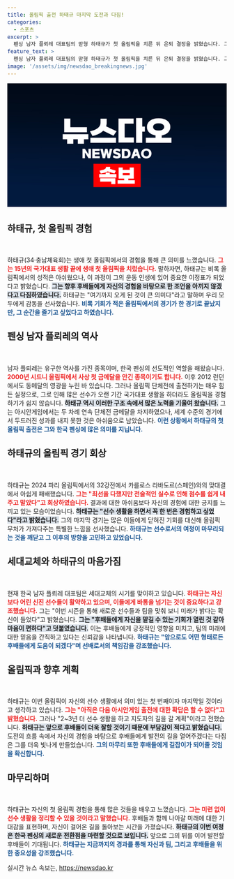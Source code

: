 ```yaml
---
title: 올림픽 출전 하태규 마지막 도전과 다짐!
categories:
  - 스포츠
excerpt: >
  펜싱 남자 플뢰레 대표팀의 맏형 하태규가 첫 올림픽을 치른 뒤 은퇴 결정을 밝혔습니다. 그는 15년의 기다림 끝에 맞이한 올림픽에서 아쉬운 성과를 남기고 후배들에게 바통을 넘길 준비를 하고 있습니다.
feature_text: >
  펜싱 남자 플뢰레 대표팀의 맏형 하태규가 첫 올림픽을 치른 뒤 은퇴 결정을 밝혔습니다. 그는 15년의 기다림 끝에 맞이한 올림픽에서 아쉬운 성과를 남기고 후배들에게 바통을 넘길 준비를 하고 있습니다.
image: '/assets/img/newsdao_breakingnews.jpg'
---
```


<p><img src="/assets/img/newsdao_breakingnews.jpg" alt="firstkoreanews 속보" /></p>

<h2 data-ke-size="size26">하태규, 첫 올림픽 경험</h2>

<p data-ke-size="size16">&nbsp;</p>

<p>하태규(34·충남체육회)는 생애 첫 올림픽에서의 경험을 통해 큰 의미를 느꼈습니다. <b><span style="color: #ee2323;">그는 15년의 국가대표 생활 끝에 생애 첫 올림픽을 치렀습니다.</span></b> 말하자면, 하태규는 비록 올림픽에서의 성적은 아쉬웠으나, 이 과정이 그의 운동 인생에 있어 중요한 이정표가 되었다고 밝혔습니다. <b><span style="background-color: #21538527;">그는 향후 후배들에게 자신의 경험을 바탕으로 한 조언을 아끼지 않겠다고 다짐하였습니다.</span></b> 하태규는 "여기까지 오게 된 것이 큰 의미다"라고 말하며 우리 모두에게 감동을 선사했습니다. <b><span style="color: #1a5490;">비록 기회가 적은 올림픽에서의 경기가 한 경기로 끝났지만, 그 순간을 즐기고 싶었다고 하였습니다.</span></b></p>

<h2 data-ke-size="size26">펜싱 남자 플뢰레의 역사</h2>

<p data-ke-size="size16">&nbsp;</p>

<p>남자 플뢰레는 유구한 역사를 가진 종목이며, 한국 펜싱의 선도적인 역할을 해왔습니다. <b><span style="color: #ee2323;">2000년 시드니 올림픽에서 사상 첫 금메달을 안긴 종목이기도 합니다.</span></b> 이후 2012 런던에서도 동메달의 영광을 누린 바 있습니다. 그러나 올림픽 단체전에 출전하기는 매우 힘든 실정으로, 그로 인해 많은 선수가 오랜 기간 국가대표 생활을 하더라도 올림픽을 경험하기가 쉽지 않습니다. <b><span style="background-color: #21538527;">하태규 역시 이러한 구조 속에서 많은 노력을 기울여 왔습니다.</span></b> 그는 아시안게임에서는 두 차례 연속 단체전 금메달을 차지하였으나, 세계 수준의 경기에서 두드러진 성과를 내지 못한 것은 아쉬움으로 남았습니다. <b><span style="color: #1a5490;">이런 상황에서 하태규의 첫 올림픽 출전은 그와 한국 펜싱에 많은 의미를 지닙니다.</span></b></p>

<h2 data-ke-size="size26">하태규의 올림픽 경기 회상</h2>

<p data-ke-size="size16">&nbsp;</p>

<p>하태규는 2024 파리 올림픽에서의 32강전에서 카를로스 라바도르(스페인)와의 맞대결에서 아쉽게 패배했습니다. <b><span style="color: #ee2323;">그는 "최선을 다했지만 전술적인 실수로 인해 점수를 쉽게 내주고 말았다"고 회상하였습니다.</span></b> 결과에 대한 아쉬움보다 자신의 경험에 대한 긍지를 느끼고 있는 모습이었습니다. <b><span style="background-color: #21538527;">하태규는 "선수 생활을 하면서 꼭 한 번은 경험하고 싶었다"라고 밝혔습니다.</span></b> 그의 마지막 경기는 많은 이들에게 닫혀진 기회를 대신해 올림픽 무처가 가져다주는 특별한 느낌을 선사했습니다. <b><span style="color: #1a5490;">하태규는 선수로서의 여정이 마무리되는 것을 깨닫고 그 이후의 방향을 고민하고 있었습니다.</span></b></p>

<h2 data-ke-size="size26">세대교체와 하태규의 마음가짐</h2>

<p data-ke-size="size16">&nbsp;</p>

<p>현재 한국 남자 플뢰레 대표팀은 세대교체의 시기를 맞이하고 있습니다. <b><span style="color: #ee2323;">하태규는 자신보다 어린 신진 선수들이 활약하고 있으며, 이들에게 바통을 넘기는 것이 중요하다고 강조했습니다.</span></b> 그는 "이번 시즌을 통해 새로운 선수들과 팀을 맞춰 보니 미래가 밝다는 확신이 들었다"고 밝혔습니다. <b><span style="background-color: #21538527;">그는 "후배들에게 자신을 맡길 수 있는 기회가 열린 것 같아 마음이 편하다"고 덧붙였습니다.</span></b> 이는 후배들에게 긍정적인 영향을 미치고, 팀의 미래에 대한 믿음을 간직하고 있다는 신뢰감을 나타냅니다. <b><span style="color: #1a5490;">하태규는 "앞으로도 어떤 형태로든 후배들에게 도움이 되겠다"며 선배로서의 책임감을 강조했습니다.</span></b></p>

<h2 data-ke-size="size26">올림픽과 향후 계획</h2>

<p data-ke-size="size16">&nbsp;</p>

<p>하태규는 이번 올림픽이 자신의 선수 생활에서 의미 있는 첫 번째이자 마지막일 것이라고 생각하고 있습니다. <b><span style="color: #ee2323;">그는 "아직은 다음 아시안게임 출전에 대한 확답은 할 수 없다"고 밝혔습니다.</span></b> 그러나 "2~3년 더 선수 생활을 하고 지도자의 길을 갈 계획"이라고 전했습니다. <b><span style="background-color: #21538527;">하태규는 앞으로 후배들이 더욱 잘할 것이기 때문에 부담감이 적다고 밝혔습니다.</span></b> 도전의 흐름 속에서 자신의 경험을 바탕으로 후배들에게 발전의 길을 열어주겠다는 다짐은 그를 더욱 빛나게 만들었습니다. <b><span style="color: #1a5490;">그의 마무리 또한 후배들에게 길잡이가 되어줄 것임을 확신합니다.</span></b></p>

<h2 data-ke-size="size26">마무리하며</h2>

<p data-ke-size="size16">&nbsp;</p>

<p>하태규는 자신의 첫 올림픽 경험을 통해 많은 것들을 배우고 느꼈습니다. <b><span style="color: #ee2323;">그는 미련 없이 선수 생활을 정리할 수 있을 것이라고 말했습니다.</span></b> 후배들과 함께 나아갈 미래에 대한 기대감을 표현하며, 자신이 걸어온 길을 돌아보는 시간을 가졌습니다. <b><span style="background-color: #21538527;">하태규의 이번 여정은 한국 펜싱의 새로운 전환점을 마련할 것으로 보입니다.</span></b> 앞으로 그의 뒤를 이어 발전할 후배들이 기대됩니다. <b><span style="color: #1a5490;">하태규는 지금까지의 경과를 통해 자신과 팀, 그리고 후배들을 위한 중요성을 강조했습니다.</span></b> </p>

<p data-ke-size="size16"></p>
실시간 뉴스 속보는, <a href="https://newsdao.kr" rel="dofollow">https://newsdao.kr</a>


